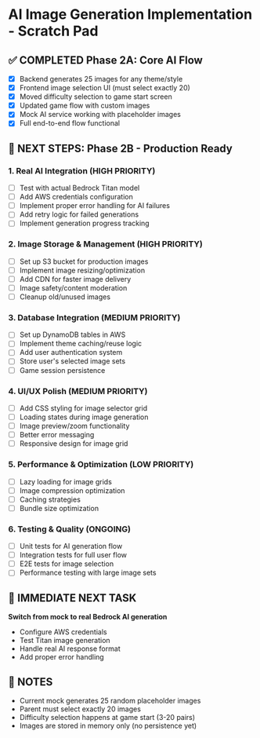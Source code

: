 # AI Image Generation Implementation - Scratch Pad

## ✅ COMPLETED Phase 2A: Core AI Flow
- [x] Backend generates 25 images for any theme/style
- [x] Frontend image selection UI (must select exactly 20)
- [x] Moved difficulty selection to game start screen
- [x] Updated game flow with custom images
- [x] Mock AI service working with placeholder images
- [x] Full end-to-end flow functional

## 🚧 NEXT STEPS: Phase 2B - Production Ready

### 1. Real AI Integration (HIGH PRIORITY)
- [ ] Test with actual Bedrock Titan model
- [ ] Add AWS credentials configuration
- [ ] Implement proper error handling for AI failures
- [ ] Add retry logic for failed generations
- [ ] Implement generation progress tracking

### 2. Image Storage & Management (HIGH PRIORITY)
- [ ] Set up S3 bucket for production images
- [ ] Implement image resizing/optimization
- [ ] Add CDN for faster image delivery
- [ ] Image safety/content moderation
- [ ] Cleanup old/unused images

### 3. Database Integration (MEDIUM PRIORITY)
- [ ] Set up DynamoDB tables in AWS
- [ ] Implement theme caching/reuse logic
- [ ] Add user authentication system
- [ ] Store user's selected image sets
- [ ] Game session persistence

### 4. UI/UX Polish (MEDIUM PRIORITY)
- [ ] Add CSS styling for image selector grid
- [ ] Loading states during image generation
- [ ] Image preview/zoom functionality
- [ ] Better error messaging
- [ ] Responsive design for image grid

### 5. Performance & Optimization (LOW PRIORITY)
- [ ] Lazy loading for image grids
- [ ] Image compression optimization
- [ ] Caching strategies
- [ ] Bundle size optimization

### 6. Testing & Quality (ONGOING)
- [ ] Unit tests for AI generation flow
- [ ] Integration tests for full user flow
- [ ] E2E tests for image selection
- [ ] Performance testing with large image sets

## 🎯 IMMEDIATE NEXT TASK
**Switch from mock to real Bedrock AI generation**
- Configure AWS credentials
- Test Titan image generation
- Handle real AI response format
- Add proper error handling

## 📝 NOTES
- Current mock generates 25 random placeholder images
- Parent must select exactly 20 images
- Difficulty selection happens at game start (3-20 pairs)
- Images are stored in memory only (no persistence yet)